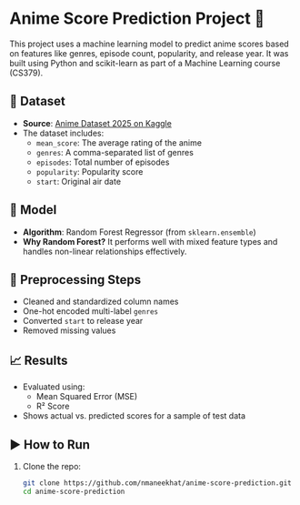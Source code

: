# Anime Score Prediction Project 🎯

This project uses a machine learning model to predict anime scores based on features like genres, episode count, popularity, and release year. It was built using Python and scikit-learn as part of a Machine Learning course (CS379).

## 📁 Dataset

- **Source**: [Anime Dataset 2025 on Kaggle](https://www.kaggle.com/datasets/dyaquo/anime-dataset-2025)
- The dataset includes:
  - `mean_score`: The average rating of the anime
  - `genres`: A comma-separated list of genres
  - `episodes`: Total number of episodes
  - `popularity`: Popularity score
  - `start`: Original air date

## 🧠 Model

- **Algorithm**: Random Forest Regressor (from `sklearn.ensemble`)
- **Why Random Forest?** It performs well with mixed feature types and handles non-linear relationships effectively.

## 🔧 Preprocessing Steps

- Cleaned and standardized column names
- One-hot encoded multi-label `genres`
- Converted `start` to release year
- Removed missing values

## 📈 Results

- Evaluated using:
  - Mean Squared Error (MSE)
  - R² Score
- Shows actual vs. predicted scores for a sample of test data

## ▶️ How to Run

1. Clone the repo:
   ```bash
   git clone https://github.com/nmaneekhat/anime-score-prediction.git
   cd anime-score-prediction
